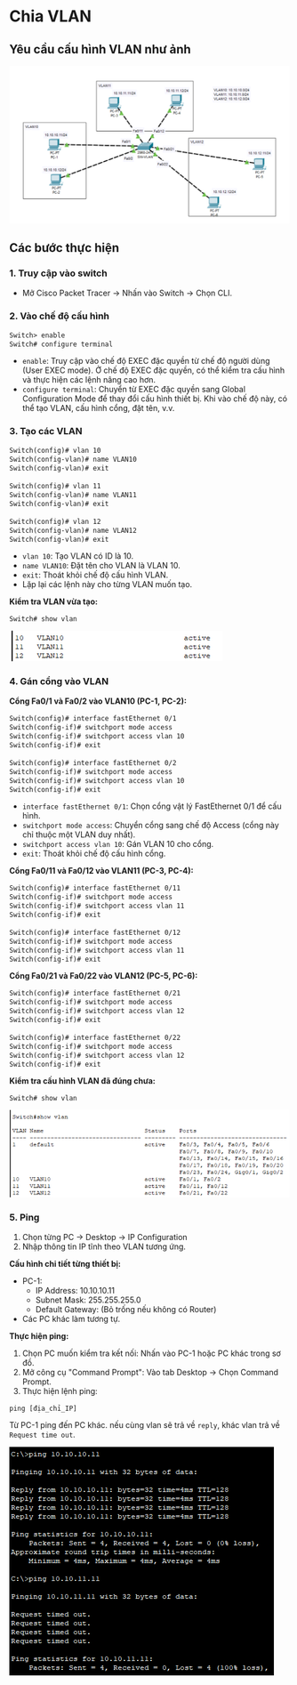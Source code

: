 # Chia VLAN

## Yêu cầu cấu hình VLAN như ảnh

![lab vlan](../images/lab_vlan.png)

## Các bước thực hiện

### 1. Truy cập vào switch

- Mở Cisco Packet Tracer → Nhấn vào Switch → Chọn CLI.

### 2. Vào chế độ cấu hình

```plaintext
Switch> enable
Switch# configure terminal
```

- `enable`: Truy cập vào chế độ EXEC đặc quyền từ chế độ người dùng (User EXEC mode). Ở chế độ EXEC đặc quyền, có thể kiểm tra cấu hình và thực hiện các lệnh nâng cao hơn.
- `configure terminal`: Chuyển từ EXEC đặc quyền sang Global Configuration Mode để thay đổi cấu hình thiết bị. Khi vào chế độ này, có thể tạo VLAN, cấu hình cổng, đặt tên, v.v.

### 3. Tạo các VLAN

```plaintext
Switch(config)# vlan 10
Switch(config-vlan)# name VLAN10
Switch(config-vlan)# exit

Switch(config)# vlan 11
Switch(config-vlan)# name VLAN11
Switch(config-vlan)# exit

Switch(config)# vlan 12
Switch(config-vlan)# name VLAN12
Switch(config-vlan)# exit
```

- `vlan 10`: Tạo VLAN có ID là 10.
- `name VLAN10`: Đặt tên cho VLAN là VLAN 10.
- `exit`: Thoát khỏi chế độ cấu hình VLAN.
- Lặp lại các lệnh này cho từng VLAN muốn tạo.

**Kiểm tra VLAN vừa tạo:**

```plaintext
Switch# show vlan
```

![create vlan](../images/create_vlan.png)

### 4. Gán cổng vào VLAN

**Cổng Fa0/1 và Fa0/2 vào VLAN10 (PC-1, PC-2):**

```plaintext
Switch(config)# interface fastEthernet 0/1
Switch(config-if)# switchport mode access
Switch(config-if)# switchport access vlan 10
Switch(config-if)# exit

Switch(config)# interface fastEthernet 0/2
Switch(config-if)# switchport mode access
Switch(config-if)# switchport access vlan 10
Switch(config-if)# exit
```

- `interface fastEthernet 0/1`: Chọn cổng vật lý FastEthernet 0/1 để cấu hình.
- `switchport mode access`: Chuyển cổng sang chế độ Access (cổng này chỉ thuộc một VLAN duy nhất).
- `switchport access vlan 10`: Gán VLAN 10 cho cổng.
- `exit`: Thoát khỏi chế độ cấu hình cổng.

**Cổng Fa0/11 và Fa0/12 vào VLAN11 (PC-3, PC-4):**

```plaintext
Switch(config)# interface fastEthernet 0/11
Switch(config-if)# switchport mode access
Switch(config-if)# switchport access vlan 11
Switch(config-if)# exit

Switch(config)# interface fastEthernet 0/12
Switch(config-if)# switchport mode access
Switch(config-if)# switchport access vlan 11
Switch(config-if)# exit
```

**Cổng Fa0/21 và Fa0/22 vào VLAN12 (PC-5, PC-6):**

```plaintext
Switch(config)# interface fastEthernet 0/21
Switch(config-if)# switchport mode access
Switch(config-if)# switchport access vlan 12
Switch(config-if)# exit

Switch(config)# interface fastEthernet 0/22
Switch(config-if)# switchport mode access
Switch(config-if)# switchport access vlan 12
Switch(config-if)# exit
```

**Kiểm tra cấu hình VLAN đã đúng chưa:**

```plaintext
Switch# show vlan
```

![port vlan](../images/port_vlan.png)

### 5. Ping

1. Chọn từng PC → Desktop → IP Configuration
2. Nhập thông tin IP tĩnh theo VLAN tương ứng.

**Cấu hình chi tiết từng thiết bị:**

- PC-1:
  - IP Address: 10.10.10.11
  - Subnet Mask: 255.255.255.0
  - Default Gateway: (Bỏ trống nếu không có Router)
- Các PC khác làm tương tự.

**Thực hiện ping:**

1. Chọn PC muốn kiểm tra kết nối: Nhấn vào PC-1 hoặc PC khác trong sơ đồ.
2. Mở công cụ "Command Prompt": Vào tab Desktop → Chọn Command Prompt.
3. Thực hiện lệnh ping:

```plaintext
ping [địa_chỉ_IP]
```

Từ PC-1 ping đến PC khác. nếu cùng vlan sẽ trả về `reply`, khác vlan trả về `Request time out`.

![ping](../images/ping.png)
